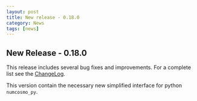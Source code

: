 ```yaml
---
layout: post
title: New release - 0.18.0
category: News
tags: [news]
---
```


## New Release - 0.18.0

This release includes several bug fixes and improvements. For a complete
list see the [ChangeLog](https://github.com/NumCosmo/NumCosmo/blob/master/ChangeLog.md).

This version contain the necessary new simplified interface for python
`numcosmo_py`.



